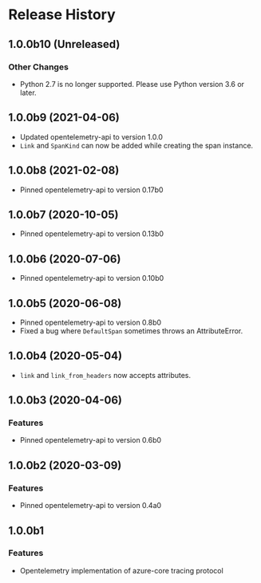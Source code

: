 # Release History

## 1.0.0b10 (Unreleased)

### Other Changes

- Python 2.7 is no longer supported. Please use Python version 3.6 or later.

## 1.0.0b9 (2021-04-06)

- Updated opentelemetry-api to version 1.0.0
- `Link` and `SpanKind` can now be added while creating the span instance.

## 1.0.0b8 (2021-02-08)

- Pinned opentelemetry-api to version 0.17b0

## 1.0.0b7 (2020-10-05)

- Pinned opentelemetry-api to version 0.13b0

## 1.0.0b6 (2020-07-06)

- Pinned opentelemetry-api to version 0.10b0

## 1.0.0b5 (2020-06-08)

- Pinned opentelemetry-api to version 0.8b0
- Fixed a bug where `DefaultSpan` sometimes throws an AttributeError.

## 1.0.0b4 (2020-05-04)

- `link` and `link_from_headers` now accepts attributes.

## 1.0.0b3 (2020-04-06)

### Features

- Pinned opentelemetry-api to version 0.6b0

## 1.0.0b2 (2020-03-09)

### Features

- Pinned opentelemetry-api to version 0.4a0

## 1.0.0b1 

### Features

- Opentelemetry implementation of azure-core tracing protocol